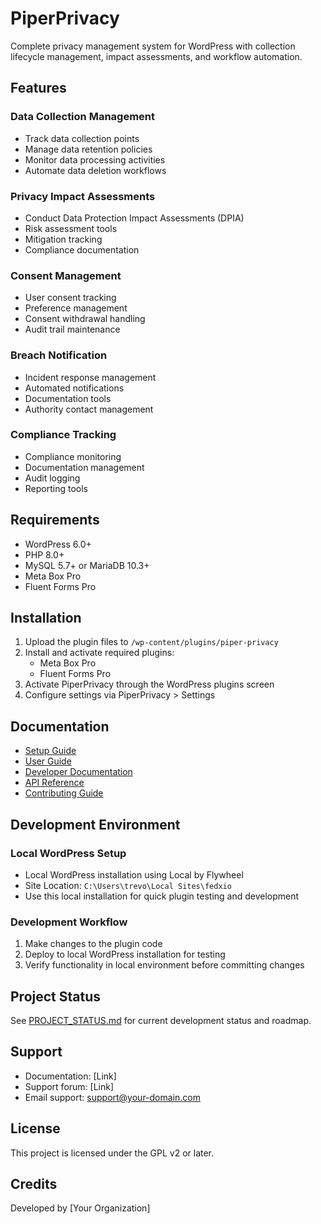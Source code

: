 # PiperPrivacy

Complete privacy management system for WordPress with collection lifecycle management, impact assessments, and workflow automation.

## Features

### Data Collection Management
- Track data collection points
- Manage data retention policies
- Monitor data processing activities
- Automate data deletion workflows

### Privacy Impact Assessments
- Conduct Data Protection Impact Assessments (DPIA)
- Risk assessment tools
- Mitigation tracking
- Compliance documentation

### Consent Management
- User consent tracking
- Preference management
- Consent withdrawal handling
- Audit trail maintenance

### Breach Notification
- Incident response management
- Automated notifications
- Documentation tools
- Authority contact management

### Compliance Tracking
- Compliance monitoring
- Documentation management
- Audit logging
- Reporting tools

## Requirements

- WordPress 6.0+
- PHP 8.0+
- MySQL 5.7+ or MariaDB 10.3+
- Meta Box Pro
- Fluent Forms Pro

## Installation

1. Upload the plugin files to `/wp-content/plugins/piper-privacy`
2. Install and activate required plugins:
   - Meta Box Pro
   - Fluent Forms Pro
3. Activate PiperPrivacy through the WordPress plugins screen
4. Configure settings via PiperPrivacy > Settings

## Documentation

- [Setup Guide](./docs/SETUP.md)
- [User Guide](./docs/USER_GUIDE.md)
- [Developer Documentation](./docs/ARCHITECTURE.md)
- [API Reference](./docs/API.md)
- [Contributing Guide](./docs/CONTRIBUTING.md)

## Development Environment

### Local WordPress Setup
- Local WordPress installation using Local by Flywheel
- Site Location: `C:\Users\trevo\Local Sites\fedxio`
- Use this local installation for quick plugin testing and development

### Development Workflow
1. Make changes to the plugin code
2. Deploy to local WordPress installation for testing
3. Verify functionality in local environment before committing changes

## Project Status

See [PROJECT_STATUS.md](./PROJECT_STATUS.md) for current development status and roadmap.

## Support

- Documentation: [Link]
- Support forum: [Link]
- Email support: support@your-domain.com

## License

This project is licensed under the GPL v2 or later.

## Credits

Developed by [Your Organization]
